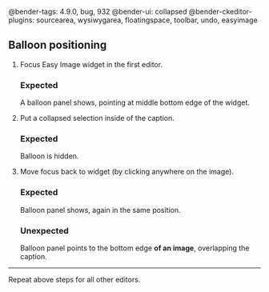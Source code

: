 @bender-tags: 4.9.0, bug, 932
@bender-ui: collapsed
@bender-ckeditor-plugins: sourcearea, wysiwygarea, floatingspace, toolbar, undo, easyimage

## Balloon positioning

1. Focus Easy Image widget in the first editor.
	### Expected

	A balloon panel shows, pointing at middle bottom edge of the widget.
1. Put a collapsed selection inside of the caption.
	### Expected

	Balloon is hidden.
1. Move focus back to widget (by clicking anywhere on the image).
	### Expected

	Balloon panel shows, again in the same position.

	### Unexpected

	Balloon panel points to the bottom edge **of an image**, overlapping the caption.

---

Repeat above steps for all other editors.